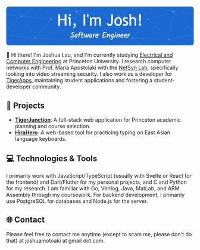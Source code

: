 ![Header](./header.png)

👋 Hi there! I'm Joshua Lau, and I'm currently studying [Electrical and Computer Engineering](https://ece.princeton.edu/) at Princeton University. I research computer networks with Prof. Maria Apostolaki with the [NetSyn Lab](https://netsyn.princeton.edu/), specifically looking into video streaming security. I also work as a developer for [TigerApps](https://tigerapps.org/), maintaining student applications and fostering a student-developer community. 

## 🚀 Projects
- [**TigerJunction**](https://github.com/TigerAppsOrg/tiger-junction): A full-stack web application for Princeton academic planning and course selection.
- [**HiraHero**](https://github.com/joshuamotoaki/hira-hero): A web-based tool for practicing typing on East Asian language keyboards.
 
## 💻 Technologies & Tools
I primarily work with JavaScript/TypeScript (usually with Svelte or React for the frontend) and Dart/Flutter for my personal projects, and C and Python for my research. I am familiar with Go, Verilog, Java, MatLab, and ARM Assembly through my coursework. For backend development, I primarily use PostgreSQL for databases and Node.js for the server.

## 🌐 Contact
Please feel free to contact me anytime (except to scam me, please don't do that) at joshuamotoaki at gmail dot com.
